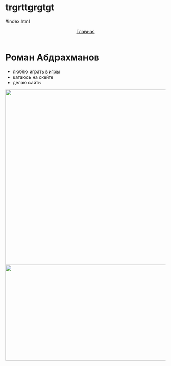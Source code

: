 # trgrttgrgtgt
#index.html
<html>
  <head>
    <title>Обо мне</title>
    <link rel="stylesheet" href="style.css"/>
  </head>
  <body>
    <header>
      <a class="link-header" href="index.html">Главная</a>
    </header>
    <main>
      <h1>Роман Абдрахманов</h1>
      <ul>
        <li>люблю играть в игры</li>
        <li>катаюсь на скейте</li>
        <li>делаю сайты</li>
      </ul>
      <img src="/uploads/2021/04/sky-1871753_1280%201_0_1618254989.png" width="830px" height="550px"/>
      <img src="/uploads/2021/04/skateboard-309603%201_0_1618254985.png" width="830px" height="300px"/>
    </main>
  </body>
</html>
